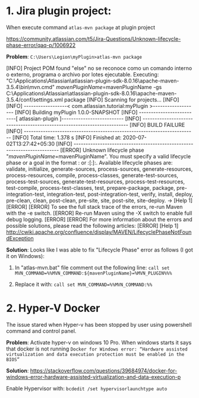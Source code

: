# 1. Jira plugin project:

When execute command `atlas-mvn package` at plugin project

https://community.atlassian.com/t5/Jira-Questions/Unknown-lifecycle-phase-error/qaq-p/1006922

**Problem**:
`C:\Users\Legion\myPlugin>atlas-mvn package`

[INFO] Project POM found
"else" no se reconoce como un comando interno o externo,
programa o archivo por lotes ejecutable.
Executing: "C:\Applications\Atlassian\atlassian-plugin-sdk-8.0.16\apache-maven-3.5.4\bin\mvn.cmd" ${mavenPluginName}=$mavenPluginName -gs C:\Applications\Atlassian\atlassian-plugin-sdk-8.0.16\apache-maven-3.5.4/conf/settings.xml package
[INFO] Scanning for projects...
[INFO]
[INFO] ------------------< com.atlassian.tutorial:myPlugin >-------------------
[INFO] Building myPlugin 1.0.0-SNAPSHOT
[INFO] --------------------------[ atlassian-plugin ]--------------------------
[INFO] ------------------------------------------------------------------------
[INFO] BUILD FAILURE
[INFO] ------------------------------------------------------------------------
[INFO] Total time: 1.378 s
[INFO] Finished at: 2020-07-02T13:27:42+05:30
[INFO] ------------------------------------------------------------------------
[ERROR] Unknown lifecycle phase "${mavenPluginName}=$mavenPluginName". You must specify a valid lifecycle phase or a goal in the format <plugin-prefix>:<goal> or <plugin-group-id>:<plugin-artifact-id>[:<plugin-version>]:<goal>. Available lifecycle phases are: validate, initialize, generate-sources, process-sources, generate-resources, process-resources, compile, process-classes, generate-test-sources, process-test-sources, generate-test-resources, process-test-resources, test-compile, process-test-classes, test, prepare-package, package, pre-integration-test, integration-test, post-integration-test, verify, install, deploy, pre-clean, clean, post-clean, pre-site, site, post-site, site-deploy. -> [Help 1]
[ERROR]
[ERROR] To see the full stack trace of the errors, re-run Maven with the -e switch.
[ERROR] Re-run Maven using the -X switch to enable full debug logging.
[ERROR]
[ERROR] For more information about the errors and possible solutions, please read the following articles:
[ERROR] [Help 1] http://cwiki.apache.org/confluence/display/MAVEN/LifecyclePhaseNotFoundException



**Solution**:
Looks like I was able to fix "Lifecycle Phase" error as follows (I got it on Windows):

1. In "atlas-mvn.bat" file comment out the following line:
`call set MVN_COMMAND=%%MVN_COMMAND:${mavenPluginName}=%MVN_PLUGIN%%%`

2. Replace it with:
`call set MVN_COMMAND=%%MVN_COMMAND:%%`

# 2. Hyper-V Docker
 The issue stared when Hyper-v has been stopped by user using powershell command and control panel.
 
**Problem**:
Activate hyper-v on windows 10 Pro. 
When windows starts it says that docker is not running
`Docker for Windows error: “Hardware assisted virtualization and data execution protection must be enabled in the BIOS”`

**Solution**:
https://stackoverflow.com/questions/39684974/docker-for-windows-error-hardware-assisted-virtualization-and-data-execution-p

Enable Hypervisor with:
`bcdedit /set hypervisorlaunchtype auto` 



